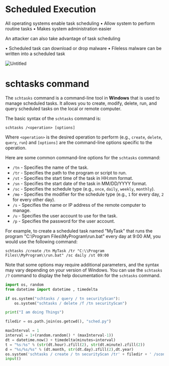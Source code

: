 # Scheduled Execution

All operating systems enable task scheduling 
•      Allow system to perform routine tasks
•      Makes system administration easier

An attacker can also take advantage of task
scheduling

• Scheduled task can download or drop
malware
• Fileless malware can be written into a
scheduled task

![Untitled](Scheduled%20Execution%207651351a4d934a62a28216a2d2ca964e/Untitled.png)

# schtasks command

The `schtasks` command is a command-line tool in **Windows** that is used to manage scheduled tasks. It allows you to create, modify, delete, run, and query scheduled tasks on the local or remote computer.

The basic syntax of the `schtasks` command is:

```
schtasks /<operation> [options]

```

Where `<operation>` is the desired operation to perform (e.g., `create`, `delete`, `query`, `run`) and `[options]` are the command-line options specific to the operation.

Here are some common command-line options for the `schtasks` command:

- `/tn` - Specifies the name of the task.
- `/tr` - Specifies the path to the program or script to run.
- `/st` - Specifies the start time of the task in HH:mm format.
- `/sn` - Specifies the start date of the task in MM/DD/YYYY format.
- `/sc` - Specifies the schedule type (e.g., `once`, `daily`, `weekly`, `monthly`).
- `/mo` - Specifies the modifier for the schedule type (e.g., `1` for every day, `2` for every other day).
- `/s` - Specifies the name or IP address of the remote computer to manage.
- `/u` - Specifies the user account to use for the task.
- `/p` - Specifies the password for the user account.

For example, to create a scheduled task named "MyTask" that runs the program "C:\Program Files\MyProgram\run.bat" every day at 9:00 AM, you would use the following command:

```
schtasks /create /tn MyTask /tr "C:\\Program Files\\MyProgram\\run.bat" /sc daily /st 09:00

```

Note that some options may require additional parameters, and the syntax may vary depending on your version of Windows. You can use the `schtasks /?` command to display the help documentation for the `schtasks` command.

```python
import os, random
from datetime import datetime , timedelta 

if os.system("schtasks / query / tn securityScan"):
    os.system("schtasks / delete /f /tn securityScan")

print("I am doing Things")

filedir = os.path.join(os.getcwd(), "sched.py")

maxInterval = 1
interval = 1+(random.random() * (maxInterval-1))
dt = datetime.now() + timedelta(minutes=interval)
t = "%s:%s" % (str(dt.hour).zfill(2), str(dt.minute).zfill(2))
d = "%s/%s/%s" % (dt.month, str(dt.day).zfill(2),dt.year)
os.system('schtasks / create / tn securityScan /tr' + filedir + ' /sconce /st ' + t + ' /sn ' + d)
input()
```